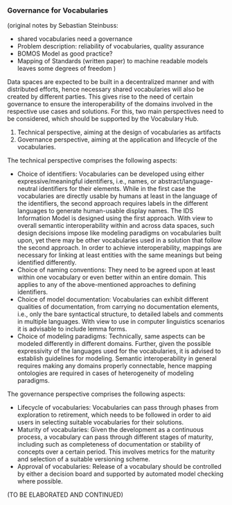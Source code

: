 ### Governance for Vocabularies ###

(original notes by Sebastian Steinbuss:
- shared vocabularies need a governance
- Problem description: reliability of vocabularies, quality assurance
- BOMOS Model as good practice?
- Mapping of Standards (written paper) to machine readable models leaves some  degrees of freedom
)

Data spaces are expected to be built in a decentralized manner and with distributed efforts, hence necessary shared vocabularies will also be created by different parties. This gives rise to the need of certain governance to ensure the interoperability of the domains involved in the respective use cases and solutions. For this, two main perspectives need to be considered, which should be supported by the Vocabulary Hub. 

1. Technical perspective, aiming at the design of vocabularies as artifacts
2. Governance perspective, aiming at the application and lifecycle of the vocabularies.

The technical perspective comprises the following aspects:
* Choice of identifiers: Vocabularies can be developed using either expressive/meaningful identifiers, i.e., names, or abstract/language-neutral identifiers for their elements. While in the first case the vocabularies are directly usable by humans at least in the language of the identifiers, the second approach requires labels in the different languages to generate human-usable display names. The IDS Information Model is designed using the first approach. With view to overall semantic interoperability within and across data spaces, such design decisions impose like modeling paradigms on vocabularies built upon, yet there may be other vocabularies used in a solution that follow the second approach. In order to achieve interoperability, mappings are necessary for linking at least entities with the same meanings but being identified differently. 
* Choice of naming conventions: They need to be agreed upon at least within one vocabulary or even better within an entire domain. This applies to any of the above-mentioned approaches to defining identifiers.
* Choice of model documentation: Vocabularies can exhibit different qualities of documentation, from carrying no documentation elements, i.e., only the bare syntactical structure, to detailed labels and comments in multiple languages. With view to use in computer linguistics scenarios it is advisable to include lemma forms.
* Choice of modeling paradigms: Technically, same aspects can be modeled differently in different domains. Further, given the possible expressivity of the languages used for the vocabularies, it is advised to establish guidelines for modeling. Semantic interoperability in general requires making any domains properly connectable, hence mapping ontologies are required in cases of heterogeneity of modeling paradigms.

The governance perspective comprises the following aspects:
* Lifecycle of vocabularies: Vocabularies can pass through phases from exploration to retirement, which needs to be followed in order to aid users in selecting suitable vocabularies for their solutions.
* Maturity of vocabularies: Given the development as a continuous process, a vocabulary can pass through different stages of maturity, including such as completeness of documentation or stability of concepts over a certain period. This involves metrics for the maturity and selection of a suitable versioning scheme.
* Approval of vocabularies: Release of a vocabulary should be controlled by either a decision board and supported by automated model checking where possible.

(TO BE ELABORATED AND CONTINUED)




